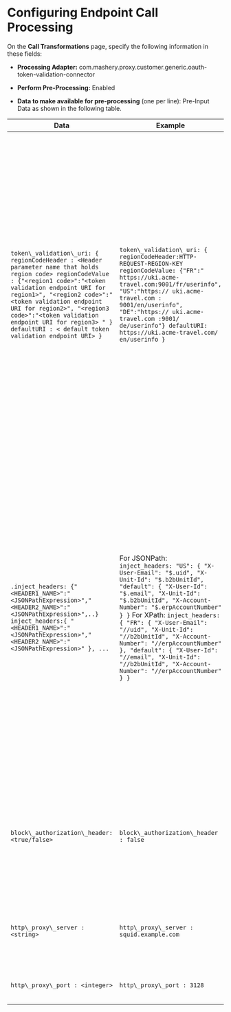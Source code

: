 ﻿---
sidebar_position: 4
---

# Configuring Endpoint Call Processing

<head>
  <meta name="guidename" content="API Management"/>
  <meta name="context" content="GUID-f05d8219-c914-4298-bba2-664ec262daa5"/>
</head>

On the **Call Transformations** page, specify the following information in these fields: 

- **Processing Adapter:** com.mashery.proxy.customer.generic.oauth-token-validation-connector 

- **Perform Pre-Processing:** Enabled 

- **Data to make available for pre-processing** (one per line): Pre-Input Data as shown in the following table. 

|**Data** |**Example** |**Notes** |
  | ----|----- | ---- |
  |`token\_validation\_uri: { regionCodeHeader : <Header parameter name that holds region code> regionCodeValue : {"<region1 code>":"<token validation endpoint URI for region1>", "<region2 code>":"<token validation endpoint URI for region2>", "<region3 code>":"<token validation endpoint URI for region3> " } defaultURI : < default token validation endpoint URI> }`|`token\_validation\_uri: { regionCodeHeader:HTTP-REQUEST-REGION-KEY regionCodeValue: {"FR":" https://uki.acme-travel.com:9001/fr/userinfo", "US":"https:// uki.acme-travel.com : 9001/en/userinfo", "DE":"https:// uki.acme-travel.com :9001/ de/userinfo"} defaultURI: https://uki.acme-travel.com/ en/userinfo }`|<p>Mandatory; URI for token validation endpoint can be picked conditionally based on metadata present in API header. </p><p>- regionCodeHeader and regionCodevalue are optional to set. </p><p>- defaultURI is required and must be present for token validation. </p><p>Notes: </p><p>- If default URI parameter is not present or set, call is blocked with 401 -Unauthorized. </p><p>- regionCodeHeader and regionCodevalue should be configured together to achieve conditional picking of access token validation endpoint. </p>|
  |`.inject_headers: {"<HEADER1_NAME>":"<JSONPathExpression>","<HEADER2_NAME>":"<JSONPathExpression>",..} inject_headers:{ "<HEADER1_NAME>":"<JSONPathExpression>","<HEADER2_NAME>":"<JSONPathExpression>" }, ...`  |For JSONPath: `inject_headers: "US": { "X-User-Email": "$.uid", "X-Unit-Id": "$.b2bUnitId",  "default": { "X-User-Id": "$.email", "X-Unit-Id": "$.b2bUnitId", "X-Account-Number": "$.erpAccountNumber" } }` For XPath: `inject_headers:{ "FR": { "X-User-Email": "//uid", "X-Unit-Id": "//b2bUnitId", "X-Account-Number": "//erpAccountNumber" }, "default": { "X-User-Id": "//email", "X-Unit-Id": "//b2bUnitId", "X-Account-Number": "//erpAccountNumber" } }`|<p>Optional; key:value pair </p><p>In case token validation returns JSON/XML response with additional detail after successful validation. </p><p>Injects headers only when configured value is found in JSON/XML response using JSONPath/XPath Expression. </p><p>Injected header value must support UTF-8 for internationalization and special characters like "name": "Claes Rosenlöf" </p><p>In case JSONPath/XPath results in object instead of String, object will be converted into string and will be added in the header </p>|
  |`block\_authorization\_header:<true/false>` |`block\_authorization\_header : false` |<p>Optional; boolean values - true or false. Default Value - false </p><p>This setting is only applicable for access token which needs to get blocked or forwarded to the resource server. </p>|
  |`http\_proxy\_server : <string>` |`http\_proxy\_server : squid.example.com` |Optional; String values. Proxy Server to retrieve token\_validation\_uri. Supports only one third party proxy server per endpoint. |
  |`http\_proxy\_port : <integer>` |`http\_proxy\_port : 3128` |Optional; Integer value. Proxy Server Port to retrieve token\_validation\_uri. |
